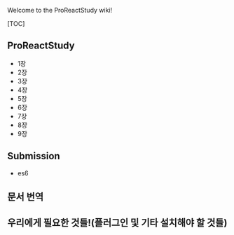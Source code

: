Welcome to the ProReactStudy wiki!

[TOC]

## ProReactStudy
* 1장  
* 2장  
* 3장  
* 4장  
* 5장  
* 6장
* 7장
* 8장
* 9장

## Submission
* es6

## 문서 번역

## 우리에게 필요한 것들!(플러그인 및 기타 설치해야 할 것들)